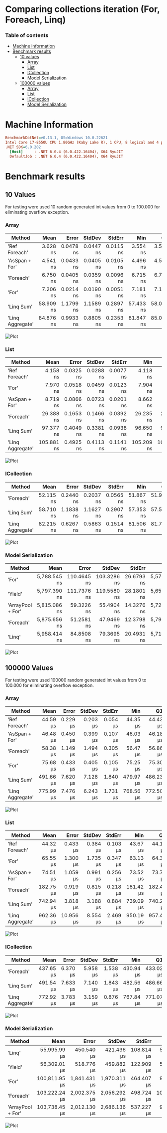 # Comparing collections iteration (For, Foreach, Linq)

### Table of contents
- [Machine information](#machine-information)
- [Benchmark results](#benchmark-results)
  - [10 values](#10-values)
    - [Array](#10-values-array)
    - [List](#10-values-list)
    - [ICollection](#10-values-icollection)
    - [Model Serialization](#10-values-serialization)
  - [100000 values](#100000-values)
    - [Array](#100000-values-array)
    - [List](#100000-values-list)
    - [ICollection](#100000-values-icollection)
    - [Model Serialization](#100000-values-serialization)

<a name="machine-information"></a>
# Machine Information
 
``` ini
BenchmarkDotNet=v0.13.1, OS=Windows 10.0.22621
Intel Core i7-8550U CPU 1.80GHz (Kaby Lake R), 1 CPU, 8 logical and 4 physical cores
.NET SDK=6.0.202
  [Host]     : .NET 6.0.4 (6.0.422.16404), X64 RyuJIT
  DefaultJob : .NET 6.0.4 (6.0.422.16404), X64 RyuJIT
```
<a name="benchmark-results"></a>
# Benchmark results

<a name="10-values"></a>
## 10 Values

For testing were used 10 random generated int values from 0 to 100.000 for eliminating overflow exception.

<a name="10-values-array"></a>
### Array

| Method                    |         Mean |       Error |      StdDev |     StdErr |          Min |           Q1 |       Median |           Q3 |          Max |          Op/s |
|---------------------------|-------------:|------------:|------------:|-----------:|-------------:|-------------:|-------------:|-------------:|-------------:|--------------:|
| &#39;Ref Foreach&#39;     |     3.628 ns |   0.0478 ns |   0.0447 ns |  0.0115 ns |     3.554 ns |     3.593 ns |     3.633 ns |     3.650 ns |     3.714 ns | 275,653,620.5 |
| &#39;AsSpan + For&#39;    |     4.541 ns |   0.0433 ns |   0.0405 ns |  0.0105 ns |     4.496 ns |     4.509 ns |     4.528 ns |     4.560 ns |     4.633 ns | 220,196,023.7 |
| &#39;Foreach&#39;         |     6.750 ns |   0.0405 ns |   0.0359 ns |  0.0096 ns |     6.715 ns |     6.726 ns |     6.735 ns |     6.768 ns |     6.823 ns | 148,156,950.6 |
| &#39;For&#39;             |     7.206 ns |   0.0214 ns |   0.0190 ns |  0.0051 ns |     7.181 ns |     7.194 ns |     7.199 ns |     7.212 ns |     7.245 ns | 138,770,003.8 |
| &#39;Linq Sum&#39;        |    58.909 ns |   1.1799 ns |   1.1589 ns |  0.2897 ns |    57.433 ns |    58.069 ns |    58.551 ns |    59.701 ns |    60.895 ns |  16,975,339.0 |
| &#39;Linq Aggregate&#39;  |    84.876 ns |   0.9933 ns |   0.8805 ns |  0.2353 ns |    81.847 ns |    85.071 ns |    85.125 ns |    85.162 ns |    85.305 ns |  11,781,860.7 |

![Plot](assets/iterationArray10.png)

<a name="10-values-list"></a>
### List

| Method                    |         Mean |       Error |      StdDev |     StdErr |          Min |           Q1 |       Median |           Q3 |          Max |          Op/s |
|---------------------------|-------------:|------------:|------------:|-----------:|-------------:|-------------:|-------------:|-------------:|-------------:|--------------:|
| &#39;Ref Foreach&#39;     |     4.158 ns |   0.0325 ns |   0.0288 ns |  0.0077 ns |     4.118 ns |     4.139 ns |     4.150 ns |     4.174 ns |     4.213 ns | 240,493,310.9 |
| &#39;For&#39;             |     7.970 ns |   0.0518 ns |   0.0459 ns |  0.0123 ns |     7.904 ns |     7.937 ns |     7.964 ns |     7.996 ns |     8.063 ns | 125,476,399.1 |
| &#39;AsSpan + For&#39;    |     8.719 ns |   0.0866 ns |   0.0723 ns |  0.0201 ns |     8.662 ns |     8.669 ns |     8.697 ns |     8.712 ns |     8.915 ns | 114,695,329.6 |
| &#39;Foreach&#39;         |    26.388 ns |   0.1653 ns |   0.1466 ns |  0.0392 ns |    26.235 ns |    26.284 ns |    26.337 ns |    26.454 ns |    26.693 ns |  37,896,123.2 |
| &#39;Linq Sum&#39;        |    97.377 ns |   0.4049 ns |   0.3381 ns |  0.0938 ns |    96.650 ns |    97.187 ns |    97.332 ns |    97.648 ns |    97.812 ns |  10,269,359.2 |
| &#39;Linq Aggregate&#39;  |   105.881 ns |   0.4925 ns |   0.4113 ns |  0.1141 ns |   105.209 ns |   105.666 ns |   105.881 ns |   106.095 ns |   106.749 ns |   9,444,550.9 |

![Plot](assets/iterationList10.png)

<a name="10-values-icollection"></a>
### ICollection

| Method                    |         Mean |       Error |      StdDev |     StdErr |          Min |           Q1 |       Median |           Q3 |          Max |          Op/s |
|---------------------------|-------------:|------------:|------------:|-----------:|-------------:|-------------:|-------------:|-------------:|-------------:|--------------:|
| &#39;Foreach&#39;         |    52.115 ns |   0.2440 ns |   0.2037 ns |  0.0565 ns |    51.867 ns |    51.952 ns |    52.129 ns |    52.227 ns |    52.539 ns |  19,188,488.0 |
| &#39;Linq Sum&#39;        |    58.710 ns |   1.1838 ns |   1.1627 ns |  0.2907 ns |    57.353 ns |    57.584 ns |    58.407 ns |    59.971 ns |    60.291 ns |  17,032,856.0 |
| &#39;Linq Aggregate&#39;  |    82.215 ns |   0.6267 ns |   0.5863 ns |  0.1514 ns |    81.506 ns |    81.740 ns |    82.166 ns |    82.524 ns |    83.536 ns |  12,163,203.8 |

![Plot](assets/iterationICollection10.png)

<a name="10-values-serialization"></a>
### Model Serialization

| Method                    |         Mean |       Error |      StdDev |     StdErr |          Min |           Q1 |       Median |           Q3 |          Max |          Op/s | Ratio | RatioSD |  Gen 0 | Allocated |
|---------------------------|-------------:|------------:|------------:|-----------:|-------------:|-------------:|-------------:|-------------:|-------------:|--------------:|------:|--------:|-------:|----------:|
| &#39;For&#39;             | 5,788.545 ns | 110.4645 ns | 103.3286 ns | 26.6793 ns | 5,571.027 ns | 5,731.013 ns | 5,812.250 ns | 5,847.569 ns | 5,951.153 ns |     172,755.0 |  1.00 |    0.00 | 0.6027 |   3,816 B |
| &#39;Yield&#39;           | 5,797.390 ns | 111.7376 ns | 119.5580 ns | 28.1801 ns | 5,657.592 ns | 5,683.626 ns | 5,790.368 ns | 5,924.613 ns | 5,975.655 ns |     172,491.4 |  1.00 |    0.02 | 0.5951 |   3,752 B |
| &#39;ArrayPool + For&#39; | 5,815.086 ns |  59.3226 ns |  55.4904 ns | 14.3276 ns | 5,723.172 ns | 5,782.419 ns | 5,826.932 ns | 5,841.574 ns | 5,922.288 ns |     171,966.5 |  1.00 |    0.02 | 0.6027 |   3,816 B |
| &#39;Foreach&#39;         | 5,875.656 ns |  51.2581 ns |  47.9469 ns | 12.3798 ns | 5,790.427 ns | 5,836.851 ns | 5,877.033 ns | 5,912.788 ns | 5,948.071 ns |     170,193.8 |  1.02 |    0.02 | 0.6104 |   3,856 B |
| &#39;Linq&#39;            | 5,958.414 ns |  84.8508 ns |  79.3695 ns | 20.4931 ns | 5,714.796 ns | 5,944.693 ns | 5,976.887 ns | 6,002.524 ns | 6,036.476 ns |     167,829.9 |  1.03 |    0.03 | 0.6104 |   3,832 B |

![Plot](assets/iterationSerialization10.png)

<a name="100000-values"></a>
## 100000 Values

For testing were used 100000 random generated int values from 0 to 100.000 for eliminating overflow exception.

<a name="100000-values-array"></a>
### Array

| Method                   |      Mean |    Error |   StdDev |   StdErr |       Min |        Q1 |    Median |        Q3 |       Max |       Op/s | Allocated |
|--------------------------|----------:|---------:|---------:|---------:|----------:|----------:|----------:|----------:|----------:|-----------:|----------:|
| &#39;Ref Foreach&#39;    |  44.59 μs | 0.229 μs | 0.203 μs | 0.054 μs |  44.35 μs |  44.43 μs |  44.55 μs |  44.76 μs |  44.93 μs | 22,424.712 |         - |
| &#39;AsSpan + For&#39;   |  46.48 μs | 0.450 μs | 0.399 μs | 0.107 μs |  46.03 μs |  46.18 μs |  46.35 μs |  46.82 μs |  47.30 μs | 21,512.566 |         - |
| &#39;Foreach&#39;        |  58.38 μs | 1.149 μs | 1.494 μs | 0.305 μs |  56.47 μs |  56.86 μs |  58.63 μs |  59.81 μs |  60.30 μs | 17,127.744 |         - |
| &#39;For&#39;            |  75.68 μs | 0.433 μs | 0.405 μs | 0.105 μs |  75.25 μs |  75.30 μs |  75.62 μs |  75.94 μs |  76.48 μs | 13,214.020 |         - |
| &#39;Linq Sum&#39;       | 491.66 μs | 7.620 μs | 7.128 μs | 1.840 μs | 479.97 μs | 486.23 μs | 490.90 μs | 498.35 μs | 501.79 μs |  2,033.918 |      33 B |
| &#39;Linq Aggregate&#39; | 775.99 μs | 7.476 μs | 6.243 μs | 1.731 μs | 768.56 μs | 772.50 μs | 774.83 μs | 777.02 μs | 791.69 μs |  1,288.672 |      33 B |

![Plot](assets/iterationArray.png)

<a name="100000-values-list"></a>
### List

| Method                   |      Mean |     Error |   StdDev |   StdErr |       Min |        Q1 |    Median |        Q3 |       Max |       Op/s | Ratio | RatioSD | Allocated |
|--------------------------|----------:|----------:|---------:|---------:|----------:|----------:|----------:|----------:|----------:|-----------:|------:|--------:|----------:|
| &#39;Ref Foreach&#39;    |  44.32 μs |  0.433 μs | 0.384 μs | 0.103 μs |  43.67 μs |  44.12 μs |  44.21 μs |  44.57 μs |  45.10 μs | 22,565.353 |  0.68 |    0.02 |         - |
| &#39;For&#39;            |  65.55 μs |  1.300 μs | 1.735 μs | 0.347 μs |  63.13 μs |  64.32 μs |  65.33 μs |  66.83 μs |  70.26 μs | 15,255.259 |  1.00 |    0.00 |         - |
| &#39;AsSpan + For&#39;   |  74.51 μs |  1.059 μs | 0.991 μs | 0.256 μs |  73.52 μs |  73.79 μs |  74.15 μs |  75.01 μs |  76.83 μs | 13,421.209 |  1.14 |    0.03 |         - |
| &#39;Foreach&#39;        | 182.75 μs |  0.919 μs | 0.815 μs | 0.218 μs | 181.42 μs | 182.48 μs | 182.70 μs | 183.28 μs | 184.35 μs |  5,471.894 |  2.80 |    0.06 |         - |
| &#39;Linq Sum&#39;       | 742.94 μs |  3.818 μs | 3.188 μs | 0.884 μs | 739.09 μs | 740.29 μs | 741.96 μs | 745.70 μs | 749.20 μs |  1,345.997 | 11.35 |    0.29 |      41 B |
| &#39;Linq Aggregate&#39; | 962.36 μs | 10.956 μs | 8.554 μs | 2.469 μs | 950.19 μs | 957.48 μs | 961.30 μs | 966.85 μs | 975.99 μs |  1,039.115 | 14.70 |    0.28 |      42 B |

![Plot](assets/iterationList.png)

<a name="100000-values-icollection"></a>
### ICollection

| Method                   |      Mean |    Error |   StdDev |   StdErr |       Min |        Q1 |    Median |        Q3 |       Max |      Op/s | Allocated |
|--------------------------|----------:|---------:|---------:|---------:|----------:|----------:|----------:|----------:|----------:|----------:|----------:|
| &#39;Foreach&#39;        | 437.65 μs | 6.370 μs | 5.958 μs | 1.538 μs | 430.94 μs | 433.02 μs | 434.92 μs | 442.72 μs | 449.71 μs | 2,284.913 |      32 B |
| &#39;Linq Sum&#39;       | 491.54 μs | 7.633 μs | 7.140 μs | 1.843 μs | 482.56 μs | 486.66 μs | 488.72 μs | 500.49 μs | 501.41 μs | 2,034.442 |      33 B |
| &#39;Linq Aggregate&#39; | 772.92 μs | 3.783 μs | 3.159 μs | 0.876 μs | 767.84 μs | 771.07 μs | 771.51 μs | 775.45 μs | 778.89 μs | 1,293.795 |      33 B |

![Plot](assets/iterationICollection.png)

<a name="100000-values-serialization"></a>
### Model Serialization

| Method                    |          Mean |        Error |       StdDev |     StdErr |           Min |            Q1 |        Median |            Q3 |           Max |   Op/s | Ratio | RatioSD |     Gen 0 |     Gen 1 |    Gen 2 |    Allocated |
|---------------------------|--------------:|-------------:|-------------:|-----------:|--------------:|--------------:|--------------:|--------------:|--------------:|-------:|------:|--------:|----------:|----------:|---------:|-------------:|
| &#39;Linq&#39;            |  55,995.99 μs |   450.540 μs |   421.436 μs | 108.814 μs |  55,191.39 μs |  55,712.16 μs |  55,982.66 μs |  56,355.47 μs |  56,582.79 μs | 17.858 |  0.56 |    0.01 | 5666.6667 |         - |        - | 35,999,946 B |
| &#39;Yield&#39;           |  56,309.01 μs |   518.776 μs |   459.882 μs | 122.909 μs |  55,762.01 μs |  55,923.14 μs |  56,143.16 μs |  56,666.45 μs |  57,254.66 μs | 17.759 |  0.56 |    0.01 | 5700.0000 |         - |        - | 35,999,506 B |
| &#39;For&#39;             | 100,811.95 μs | 1,841.431 μs | 1,970.311 μs | 464.407 μs |  96,888.12 μs |  99,645.87 μs | 101,302.77 μs | 101,991.76 μs | 104,620.58 μs |  9.919 |  1.00 |    0.00 | 6500.0000 | 2666.6667 | 833.3333 | 36,803,919 B |
| &#39;Foreach&#39;         | 103,222.24 μs | 2,002.375 μs | 2,056.292 μs | 498.724 μs | 100,022.51 μs | 101,564.56 μs | 102,928.34 μs | 105,266.84 μs | 106,790.17 μs |  9.688 |  1.03 |    0.03 | 6400.0000 | 2600.0000 | 800.0000 | 36,805,253 B |
| &#39;ArrayPool + For&#39; | 103,738.45 μs | 2,012.130 μs | 2,686.136 μs | 537.227 μs |  99,163.36 μs | 102,244.06 μs | 103,612.66 μs | 105,460.54 μs | 110,207.13 μs |  9.640 |  1.03 |    0.03 | 6200.0000 | 2400.0000 | 600.0000 | 37,014,981 B |

![Plot](assets/iterationSerialization.png)